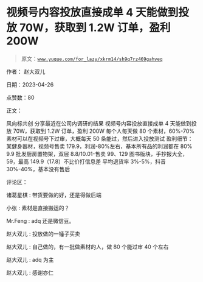 # 视频号内容投放直接成单 4 天能做到投放 70W，获取到 1.2W 订单，盈利 200W

> 原文：[`www.yuque.com/for_lazy/xkrm14/sh9q7rz469gahveq`](https://www.yuque.com/for_lazy/xkrm14/sh9q7rz469gahveq)

作者： 赵大双儿

日期：2023-04-26

点赞数：80

正文：

风向标共创 分享最近在公司内调研的结果 视频号内容投放直接成单 4 天能做到投放 70W，获取到 1.2W 订单，盈利 200W 每个人每天做 80 个素材，60%-70%素材可以在视频号下过审，大概每天 50 条能过，然后进入投放测试 盈利细节： 某健身器材，视频号售卖 179.9，利润-80%左右，基本所有品的利润都在 80% 9.9 批发厨房置物架，双层 8.8/10.01-售卖 99、129 图书版块，手抄报大全，59，最高 149.9（17.8）不比价打信息差 平均退货率 3%-5%，抖音 30%-40%，基本没有售后

评论区：

诸葛星棋 : 带货要做的好，还是得做后端

小张 : 素材是直接搬运的？

Mr.Feng : adq 还是微信豆。

赵大双儿 : 投放做的一锤子买卖

赵大双儿 : 自己做的，有一批做素材的人，做 80 个能过审 40 个左右

赵大双儿 : adq 为主

赵大双儿 : 感谢亦仁

